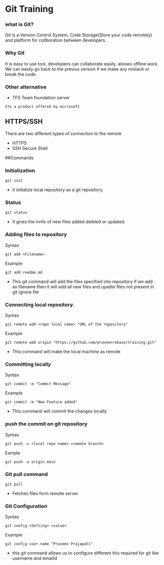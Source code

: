 # Git Training

### what is Git?

Git is a Version Control System, Code Storage(Store your code remotely) and platform for collboration between developers.

### Why Git

It is easy to use tool, developers can collaborate easily, aloows offline work.
We can easily go back to the previus version if we make any mistack or break the code.

### Other alternative
- TFS Team foundation server
```
Its a product offered by microsoft
```

## HTTPS/SSH

There are two different types of connection to the remote
- HTTPS
- SSH Secure Shell



##Commands
### Initialization

```
git init
```
- it initialize local repository as a git repository.


### Status
```
git status
```
- It gives the innfo of new files added deleted or updated.


### Adding files to repository
Syntax
```
git add <Filename>
```
Example
```
git add readme.md
```
- This git command will add the files specified into repository if we add . as filename then it will add all new files and upadte files not present in git ignore file


### Connecting local repository.
Syntax
```
git remote add <repo local name> "URL of the repository"
```
Example
```
git remote add origin "https://github.com/praveenrebase/training.git"
```
- This command will make the local machine as remote


### Committing locally
Syntax
```
git commit -m "Commit Message"
```
Example
```
git commit -m "New Feature added"
```
- This command will commit the changes locally


### push the commit on git repository
Syntax
```
git push -u <local repo name> <remote branch>
```
Eample
```
git push -u origin main
```

### Git pull command
```
git pull 
```
- Fetches files form remote server


### Git Configuration
Syntax
```
git config <Setting> <value>
```
Example
```
git config user.name "Praveen Prajapati"
```
- this git command allows us to configure different this required for git like username and emailid


```
